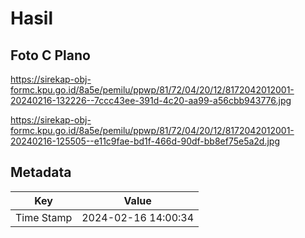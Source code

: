 # Hasil

## Foto C Plano

https://sirekap-obj-formc.kpu.go.id/8a5e/pemilu/ppwp/81/72/04/20/12/8172042012001-20240216-132226--7ccc43ee-391d-4c20-aa99-a56cbb943776.jpg

https://sirekap-obj-formc.kpu.go.id/8a5e/pemilu/ppwp/81/72/04/20/12/8172042012001-20240216-125505--e11c9fae-bd1f-466d-90df-bb8ef75e5a2d.jpg


## Metadata

| Key        | Value               |
| ---------- | ------------------- |
| Time Stamp | 2024-02-16 14:00:34 |



